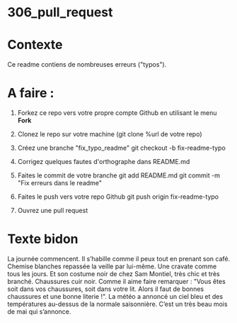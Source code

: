 # 306_pull_request

# Contexte
Ce readme contiens de nombreuses erreurs ("typos"). 

# A faire :

1. Forkez ce repo vers votre propre compte Github en utilisant le menu **Fork**
2. Clonez le repo sur votre machine (git clone %url de votre repo)
3. Créez une branche "fix_typo_readme"
   git checkout -b fix-readme-typo

4. Corrigez quelques fautes d'orthographe dans README.md
5. Faites le commit de votre branche
   git add README.md
   git commit -m "Fix erreurs dans le readme"
7. Faites le push vers votre repo Github
   git push origin fix-readme-typo
9. Ouvrez une pull request


# Texte bidon

La journée commencent. Il s’habille comme il peux tout en prenant son café. Chemise blanches repassée la veille par lui-même. Une cravate comme tous les jours. Et son costume noir de chez Sam Montiel, très chic et très branché. Chaussures cuir noir. Comme il aime faire remarquer : "Vous êtes soit dans vos chaussures, soit dans votre lit. Alors il faut de bonnes chaussures et une bonne literie !". La météo a annoncé un ciel bleu et des températures au-dessus de la normale saisonnière. C’est un très beau mois de mai qui s’annonce.
